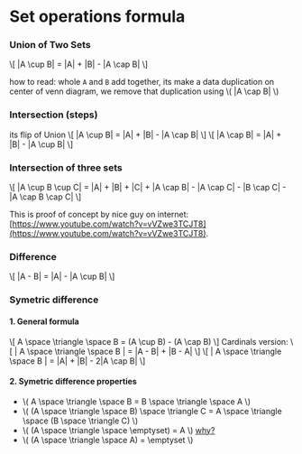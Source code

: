# Set operations formula

### Union of Two Sets

\\[
|A \cup B| = |A| + |B| - |A \cap B|
\\]

how to read:
whole `A` and `B` add together, its make a data duplication on center of venn diagram, we remove that duplication using \\( |A \cap B|  \\)

### Intersection (steps)
its flip of Union
\\[ |A \cup B| = |A| + |B| - |A \cap B| \\]
\\[ |A \cap B| = |A| + |B| - |A \cup B| \\]

### Intersection of three sets
\\[ |A \cup B \cup C| = |A| + |B| + |C| + |A \cap B| - |A \cap C| - |B \cap C| - |A \cap B \cap C| \\]

This is proof of concept by nice guy on internet: [https://www.youtube.com/watch?v=vVZwe3TCJT8](https://www.youtube.com/watch?v=vVZwe3TCJT8).

### Difference
\\[ |A - B| = |A| - |A \cup B| \\]

### Symetric difference
#### 1. General formula
\\[
A \space \triangle \space B = (A \cup B) - (A \cap B) 
\\]
Cardinals version:
\\[
| A \space \triangle \space B | = |A - B| + |B - A| 
\\]
\\[
| A \space \triangle \space B | = |A| + |B| - 2|A \cap B|
\\]

#### 2. Symetric difference properties
- \\(
 A \space \triangle \space B  =  B \space \triangle \space A 
\\)
- \\(
 (A \space \triangle \space B) \space \triangle C  =  A \space \triangle \space (B \space \triangle C)
\\)
- \\(
 (A \space \triangle \space \emptyset) =  A
\\) [why?](./gist/gist_1.md)
- \\(
 (A \space \triangle \space A) =  \emptyset
\\)